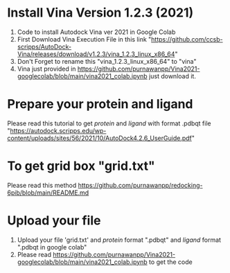 # Install Vina Version 1.2.3 (2021)
1. Code to install Autodock Vina ver 2021 in Google Colab
2. First Download Vina Execution File in this link "https://github.com/ccsb-scripps/AutoDock-Vina/releases/download/v1.2.3/vina_1.2.3_linux_x86_64"
3. Don't Forget to rename this "vina_1.2.3_linux_x86_64" to "vina"
4. Vina just provided in https://github.com/purnawanpp/Vina2021-googlecolab/blob/main/vina2021_colab.ipynb just download it.

# Prepare your protein and ligand 
Please read this tutorial to get _protein_ and _ligand_ with format .pdbqt file "https://autodock.scripps.edu/wp-content/uploads/sites/56/2021/10/AutoDock4.2.6_UserGuide.pdf"

# To get grid box "grid.txt" 
Please read this method https://github.com/purnawanpp/redocking-6pib/blob/main/README.md

# Upload your file
1. Upload your file 'grid.txt' and _protein_ format ".pdbqt" and _ligand_ format ".pdbqt in google colab"
2. Please read https://github.com/purnawanpp/Vina2021-googlecolab/blob/main/vina2021_colab.ipynb to get the code



